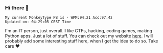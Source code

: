 ### Hi there 👋
<!-- PB START -->
```
My current MonkeyType PB is - WPM:94.21 Acc:97.42
Updated on: 04:29:05 CEST Time
```
<!-- PB END -->
I'm an IT person, just overall. I like CTFs, hacking, coding games, making Python apps. Just a lot of stuff.
You can check out my website [here](https://skill3472.github.io/).
I will probably add some interesting stuff here, when I get the idea to do so. Take care ❤️
